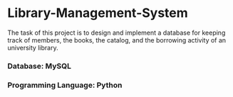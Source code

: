 # Library-Management-System

The task of this project is to design and implement a database for keeping track of members, the books, the catalog, and the borrowing activity of an university library.

### Database: MySQL
### Programming Language: Python 
